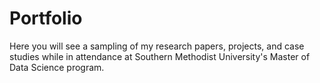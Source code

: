 # Portfolio
Here you will see a sampling of my research papers, projects, and case studies while in attendance at Southern Methodist University's Master of Data Science program.
